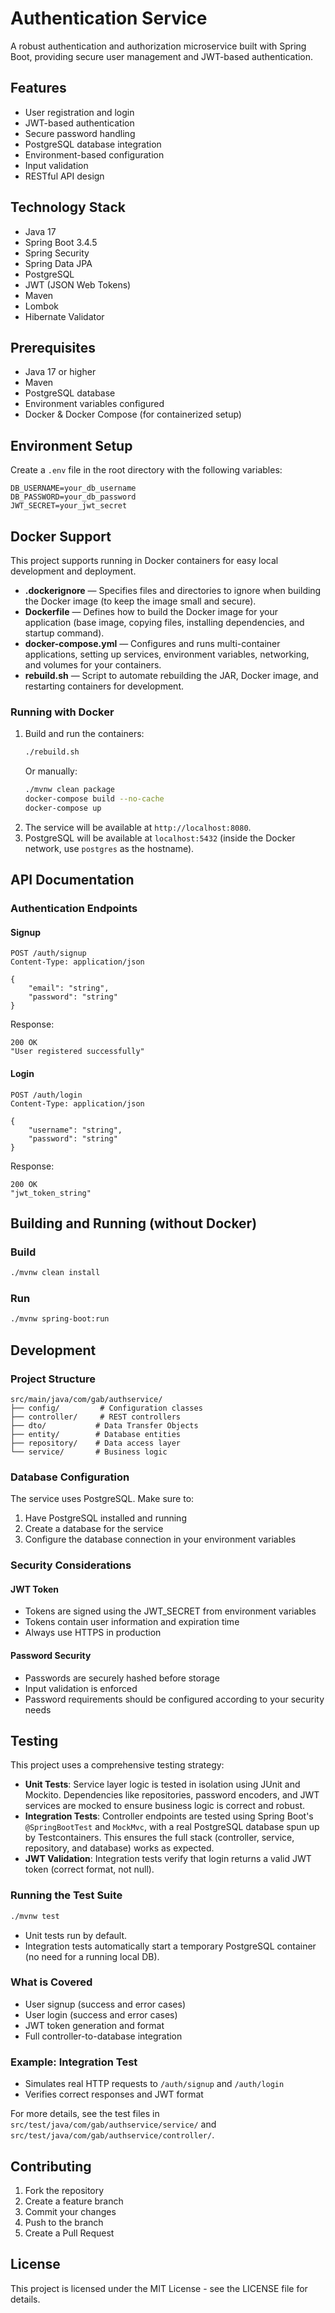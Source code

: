 # Authentication Service

A robust authentication and authorization microservice built with Spring Boot, providing secure user management and JWT-based authentication.

## Features

- User registration and login
- JWT-based authentication
- Secure password handling
- PostgreSQL database integration
- Environment-based configuration
- Input validation
- RESTful API design

## Technology Stack

- Java 17
- Spring Boot 3.4.5
- Spring Security
- Spring Data JPA
- PostgreSQL
- JWT (JSON Web Tokens)
- Maven
- Lombok
- Hibernate Validator

## Prerequisites

- Java 17 or higher
- Maven
- PostgreSQL database
- Environment variables configured
- Docker & Docker Compose (for containerized setup)

## Environment Setup

Create a `.env` file in the root directory with the following variables:

```env
DB_USERNAME=your_db_username
DB_PASSWORD=your_db_password
JWT_SECRET=your_jwt_secret
```

## Docker Support

This project supports running in Docker containers for easy local development and deployment.

- **.dockerignore** — Specifies files and directories to ignore when building the Docker image (to keep the image small and secure).
- **Dockerfile** — Defines how to build the Docker image for your application (base image, copying files, installing dependencies, and startup command).
- **docker-compose.yml** — Configures and runs multi-container applications, setting up services, environment variables, networking, and volumes for your containers.
- **rebuild.sh** — Script to automate rebuilding the JAR, Docker image, and restarting containers for development.

### Running with Docker

1. Build and run the containers:
   ```bash
   ./rebuild.sh
   ```
   Or manually:
   ```bash
   ./mvnw clean package
   docker-compose build --no-cache
   docker-compose up
   ```
2. The service will be available at `http://localhost:8080`.
3. PostgreSQL will be available at `localhost:5432` (inside the Docker network, use `postgres` as the hostname).

## API Documentation

### Authentication Endpoints

#### Signup
```http
POST /auth/signup
Content-Type: application/json

{
    "email": "string",
    "password": "string"
}
```

Response:
```http
200 OK
"User registered successfully"
```

#### Login
```http
POST /auth/login
Content-Type: application/json

{
    "username": "string",
    "password": "string"
}
```

Response:
```http
200 OK
"jwt_token_string"
```

## Building and Running (without Docker)

### Build
```bash
./mvnw clean install
```

### Run
```bash
./mvnw spring-boot:run
```

## Development

### Project Structure
```
src/main/java/com/gab/authservice/
├── config/         # Configuration classes
├── controller/     # REST controllers
├── dto/           # Data Transfer Objects
├── entity/        # Database entities
├── repository/    # Data access layer
└── service/       # Business logic
```

### Database Configuration
The service uses PostgreSQL. Make sure to:
1. Have PostgreSQL installed and running
2. Create a database for the service
3. Configure the database connection in your environment variables

### Security Considerations

#### JWT Token
- Tokens are signed using the JWT_SECRET from environment variables
- Tokens contain user information and expiration time
- Always use HTTPS in production

#### Password Security
- Passwords are securely hashed before storage
- Input validation is enforced
- Password requirements should be configured according to your security needs

## Testing

This project uses a comprehensive testing strategy:

- **Unit Tests**: Service layer logic is tested in isolation using JUnit and Mockito. Dependencies like repositories, password encoders, and JWT services are mocked to ensure business logic is correct and robust.
- **Integration Tests**: Controller endpoints are tested using Spring Boot's `@SpringBootTest` and `MockMvc`, with a real PostgreSQL database spun up by Testcontainers. This ensures the full stack (controller, service, repository, and database) works as expected.
- **JWT Validation**: Integration tests verify that login returns a valid JWT token (correct format, not null).

### Running the Test Suite

```bash
./mvnw test
```

- Unit tests run by default.
- Integration tests automatically start a temporary PostgreSQL container (no need for a running local DB).

### What is Covered
- User signup (success and error cases)
- User login (success and error cases)
- JWT token generation and format
- Full controller-to-database integration

### Example: Integration Test
- Simulates real HTTP requests to `/auth/signup` and `/auth/login`
- Verifies correct responses and JWT format

For more details, see the test files in `src/test/java/com/gab/authservice/service/` and `src/test/java/com/gab/authservice/controller/`.

## Contributing

1. Fork the repository
2. Create a feature branch
3. Commit your changes
4. Push to the branch
5. Create a Pull Request

## License

This project is licensed under the MIT License - see the LICENSE file for details. 